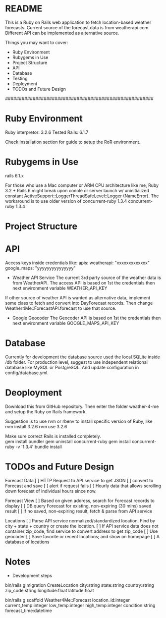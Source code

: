 # README

This is a Ruby on Rails web application to fetch location-based weather forecasts.  Current source of the forecast data is from weatherapi.com.  Different API can be implemented as alternative source.

Things you may want to cover:
* Ruby Environment
* Rubygems in Use
* Project Structure
* API
* Database
* Testing
* Deployment
* TODOs and Future Design

######################################################

# Ruby Environment
Ruby interpretor: 3.2.6 Tested
Rails: 6.1.7

Check Installation section for guide to setup the RoR environment.

# Rubygems in Use
rails 6.1.x

For those who use a Mac computer or ARM CPU architecture like me, 
Ruby 3.2 + Rails 6 might break upon conole or server launch w/ 
uninitialized constant ActiveSupport::LoggerThreadSafeLevel::Logger (NameError).
The workaround is to use older version of concurrent-ruby 1.3.4
concurrent-ruby 1.3.4

# Project Structure


# API

Access keys inside credentials like:
apis:
  weatherapi: "xxxxxxxxxxxxx"
  google_maps: "yyyyyyyyyyyyyyy"

* Weather API Service
The current 3rd party source of the weather data is from WeatherAPI.  The access API is based on
1st the credentials then next environment variable WEATHER_API_KEY

If other source of weather API is wanted as alternative data, implement some class to fetch and 
convert into DayForecast records.  Then change Weather4Me::ForecastAPI.forecast to use that source.

* Google Geocoder
The Geocoder API is based on 1st the credentials then next environment variable GOOGLE_MAPS_API_KEY


# Database
Currently for development the database source used the local SQLite inside /db folder.
For production level, suggest to use independent relational database like MySQL or PostgreSQL.  And update configuration in config/database.yml.

# Deoployment

Download this from GitHub repository.  Then enter the folder weather-4-me and 
setup the Ruby on Rails framework.

Suggestion is to use rvm or rbenv to install specific version of Ruby, like
rvm install 3.2.6
rvm use 3.2.6

Make sure correct Rails is installed completely.  
gem install bundler
gem uninstall concurrent-ruby
gem install concurrent-ruby -v '1.3.4'
bundle install


# TODOs and Future Design

Forecast Data
[ ] HTTP Request to API service to get JSON
  [ ] convert to Forecast and save
  [ ] alert if request fails
[ ] Hourly data that allows scrolling down forecast of individual hours since now.

Forecast View
[ ] Based on given address, search for Forecast records to display
  [ ] DB query Forecast for existing, non-expiring (30 mins) saved result
  [ ] If no saved, non-expiring result, fetch & parse from API service

Locations
[ ] Parse API service normalized/standardized location.  Find by city + state + country or create the location.
[ ] If API service data does not container zip_code, find service to convert address to get zip_code
  [ ] Use geocoder
[ ] Save favorite or recent locations; and show on homepage
[ ] A database of locations 


# Notes

* Development steps

bin/rails g migration CreateLocation city:string state:string country:string zip_code:string longitude:float latitude:float

bin/rails g scaffold Weather4Me::Forecast location_id:integer current_temp:integer low_temp:integer high_temp:integer condition:string forecast_time:datetime
